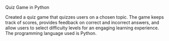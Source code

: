Quiz Game in Python

Created a quiz game that quizzes users on a chosen topic. The game keeps track of scores,
 provides feedback on correct and incorrect answers, and allow users to select difficulty levels
 for an engaging learning experience. The programming language used is Python.
